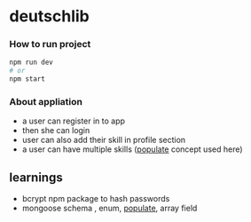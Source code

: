 # deutschlib

### How to run project
```bash
npm run dev
# or 
npm start
```


### About appliation
- a user can register in to app
- then she can login 
- user can also add their skill in profile section
- a user can have multiple skills ([populate](https://mongoosejs.com/docs/populate.html#populate) concept used here)

## learnings 
- bcrypt npm package to hash passwords 
- mongoose schema , enum, [populate](https://mongoosejs.com/docs/populate.html#populate), array field